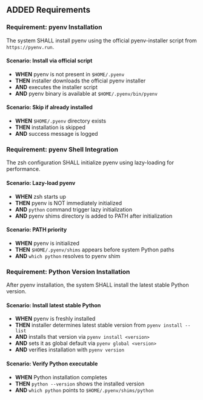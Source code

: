 ## ADDED Requirements

### Requirement: pyenv Installation

The system SHALL install pyenv using the official pyenv-installer script from `https://pyenv.run`.

#### Scenario: Install via official script
- **WHEN** pyenv is not present in `$HOME/.pyenv`
- **THEN** installer downloads the official pyenv installer
- **AND** executes the installer script
- **AND** pyenv binary is available at `$HOME/.pyenv/bin/pyenv`

#### Scenario: Skip if already installed
- **WHEN** `$HOME/.pyenv` directory exists
- **THEN** installation is skipped
- **AND** success message is logged

### Requirement: pyenv Shell Integration

The zsh configuration SHALL initialize pyenv using lazy-loading for performance.

#### Scenario: Lazy-load pyenv
- **WHEN** zsh starts up
- **THEN** pyenv is NOT immediately initialized
- **AND** `python` command trigger lazy initialization
- **AND** pyenv shims directory is added to PATH after initialization

#### Scenario: PATH priority
- **WHEN** pyenv is initialized
- **THEN** `$HOME/.pyenv/shims` appears before system Python paths
- **AND** `which python` resolves to pyenv shim

### Requirement: Python Version Installation

After pyenv installation, the system SHALL install the latest stable Python version.

#### Scenario: Install latest stable Python
- **WHEN** pyenv is freshly installed
- **THEN** installer determines latest stable version from `pyenv install --list`
- **AND** installs that version via `pyenv install <version>`
- **AND** sets it as global default via `pyenv global <version>`
- **AND** verifies installation with `pyenv version`

#### Scenario: Verify Python executable
- **WHEN** Python installation completes
- **THEN** `python --version` shows the installed version
- **AND** `which python` points to `$HOME/.pyenv/shims/python`
